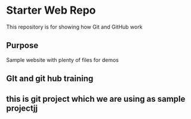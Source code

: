 # Starter Web Repo

This repository is for showing how Git and GitHub work

## Purpose

Sample website with plenty of files for demos


## GIt and git hub training

## this is git project which we are using as sample projectjj
